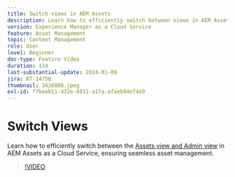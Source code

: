 ```yaml
---
title: Switch views in AEM Assets
description: Learn how to efficiently switch between views in AEM Assets as a Cloud Service, ensuring seamless asset management.
version: Experience Manager as a Cloud Service
feature: Asset Management
topic: Content Management
role: User
level: Beginner
doc-type: Feature Video
duration: 114
last-substantial-update: 2024-01-09
jira: KT-14756
thumbnail: 3426806.jpeg
exl-id: f7beeb11-432e-4831-a17a-afaeb94ef4e9
---
```

# Switch Views

Learn how to efficiently switch between the [Assets view and Admin view](https://experienceleague.adobe.com/docs/experience-manager-cloud-service/content/assets/overview.html#persona-based-experiences) in AEM Assets as a Cloud Service, ensuring seamless asset management.

>[!VIDEO](https://video.tv.adobe.com/v/3426806/?learn=on)
